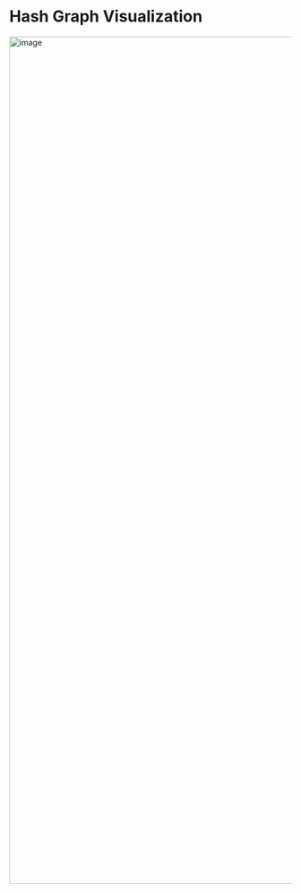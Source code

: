# Hash Graph Visualization

<img width="1512" alt="image" src="https://github.com/user-attachments/assets/390feb54-6c66-4e9a-b2af-bcac75388ccc">

